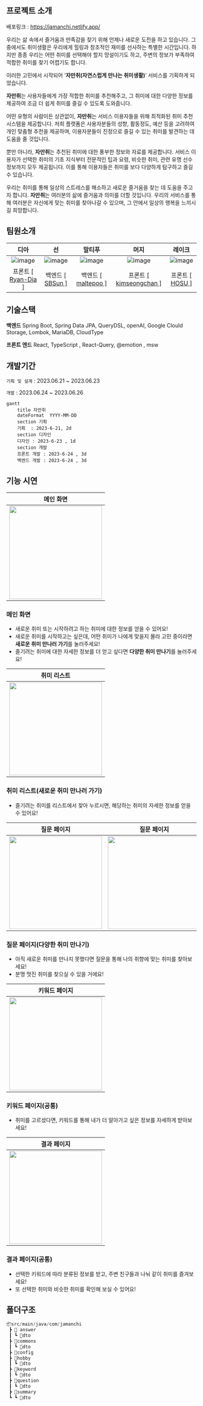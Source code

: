 ## 프로젝트 소개

배포링크 : https://jamanchi.netlify.app/

우리는 삶 속에서 즐거움과 만족감을 찾기 위해 언제나 새로운 도전을 하고 있습니다. 그 중에서도 취미생활은 우리에게 힐링과 창조적인 재미를 선사하는 특별한 시간입니다. 하지만 종종 우리는 어떤 취미를 선택해야 할지 망설이기도 하고, 주변의 정보가 부족하여 적합한 취미를 찾기 어렵기도 합니다.

이러한 고민에서 시작되어 ‘**자만취(자연스럽게 만나는 취미생활)**’ 서비스를 기획하게 되었습니다.

**자만취**는 사용자들에게 가장 적합한 취미를 추천해주고, 그 취미에 대한 다양한 정보를 제공하여 조금 더 쉽게 취미를 즐길 수 있도록 도와줍니다.

어떤 유형의 사람이든 상관없이, **자만취**는 서비스 이용자들을 위해 최적화된 취미 추천 시스템을 제공합니다. 저희 플랫폼은 사용자분들의 성향, 활동정도, 예산 등을 고려하여 개인 맞춤형 추천을 제공하며, 이용자분들이 진정으로 즐길 수 있는 취미를 발견하는 데 도움을 줄 것입니다.

뿐만 아니라, **자만취**는 추천된 취미에 대한 풍부한 정보와 자료를 제공합니다. 서비스 이용자가 선택한 취미의 기초 지식부터 전문적인 팁과 요령, 비슷한 취미, 관련 유명 선수 정보까지 모두 제공됩니다. 이를 통해 이용자들은 취미를 보다 다양하게 탐구하고 즐길 수 있습니다.

우리는 취미를 통해 일상의 스트레스를 해소하고 새로운 즐거움을 찾는 데 도움을 주고자 합니다. **자만취**는 여러분의 삶에 즐거움과 의미를 더할 것입니다. 우리의 서비스를 통해 여러분은 자신에게 맞는 취미를 찾아나갈 수 있으며, 그 안에서 일상의 행복을 느끼시길 희망합니다.

## 팀원소개

|                             디아                             |                             선                              |                             말티푸                             |                             머지                             |      레이크                                                      |
| :------------------------------------------------------------: | :-------------------------------------------------------------: | :------------------------------------------------------------: | :------------------------------------------------------------: |:------------------------------------------------------------: |
| ![image](https://avatars.githubusercontent.com/u/76567238?v=4) | ![image](https://avatars.githubusercontent.com/u/46879319?v=4)  | ![image](https://avatars.githubusercontent.com/u/78013903?v=4) | ![image](https://avatars.githubusercontent.com/u/72206135?v=4) | ![image](https://avatars.githubusercontent.com/u/17325845?v=4) |
| 프론트 <a href="https://github.com/Ryan-Dia">[ Ryan-Dia ] </a> | 백엔드 <a href="https://github.com/SBSun">[ SBSun ] </a> | 백엔드 <a href="https://github.com/maltepoo">[ maltepoo ]</a> |프론트 <a href="https://github.com/kimseongchan-kr">[ kimseongchan ]</a> | 프론트 <a href="https://github.com/tnghgks">[ HOSU ]</a>    |

## 기술스택

**백엔드**
Spring Boot, Spring Data JPA, QueryDSL, openAI, Google Clould Storage, Lombok, MariaDB, CloudType

**프론트 엔드**
React, TypeScript , React-Query, @emotion , msw

## 개발기간

`기획 및 설계` : 2023.06.21 ~ 2023.06.23

`개발` : 2023.06.24 ~ 2023.06.26

```mermaid
gantt
    title 자만취
    dateFormat  YYYY-MM-DD
    section 기획 
    기획  : 2023-6-21, 2d
    section 디자인
    디자인 : 2023-6-23 , 1d
    section 개발
    프론트 개발 : 2023-6-24 , 3d
    백엔드 개발 : 2023-6-24 , 3d
```

## **기능 시연**

|                                                           메인 화면                                                          |
| :---------------------------------------------------------------------------------------------------------------------------: |
| <img src="https://github.com/jamanchi/jamanchi-front/assets/17325845/1e51f49c-7fe7-43cf-9ba9-c77bcb49adc3" width=245 /> |


### 메인 화면

- 새로운 취미 또는 시작하려고 하는 취미에 대한 정보를 얻을 수 있어요!
- 새로운 취미를 시작하고는 싶은데, 어떤 취미가 나에게 맞을지 몰라 고민 중이라면 **새로운 취미 만나러 가기**를 눌러주세요!
- 즐기려는 취미에 대한 자세한 정보를 더 얻고 싶다면 **다양한 취미 만나기**를 눌러주세요!

|                                                           취미 리스트                                                          |
| :---------------------------------------------------------------------------------------------------------------------------: |
| <img src="https://github.com/jamanchi/jamanchi-front/assets/17325845/668efd24-6a15-4538-9207-5f1d76dd3f32" width=245 /> |


### 취미 리스트(새로운 취미 만나러 가기)

- 즐기려는 취미를 리스트에서 찾아 누르시면, 해당하는 취미의 자세한 정보를 얻을 수 있어요!

|                                                          질문 페이지                                                       |                                                         질문 페이지                                                      |                                                          질문 페이지                                                           |
| :---------------------------------------------------------------------------------------------------------------------------: | :---------------------------------------------------------------------------------------------------------------------------: | :---------------------------------------------------------------------------------------------------------------------------: |
| <img src="https://github.com/jamanchi/jamanchi-front/assets/17325845/11dabae2-773e-44a5-ad24-6f910dbf950a" width=245 /> | <img src="https://github.com/jamanchi/jamanchi-front/assets/17325845/77f72cd3-74dc-4f95-856e-e2f2b9df4b7b" width=245 /> | <img src="https://github.com/jamanchi/jamanchi-front/assets/17325845/254d2b9b-2986-4d19-b684-b39e74e74d6b" width=245 /> |



### 질문 페이지(다양한 취미 만나기)

- 아직 새로운 취미를 만나지 못했다면 질문을 통해 나의 취향에 맞는 취미를 찾아보세요!
- 분명 멋진 취미를 찾으실 수 있을 거에요!

|                                                           키워드 페이지                                                          |
| :---------------------------------------------------------------------------------------------------------------------------: |
| <img src="https://github.com/jamanchi/jamanchi-front/assets/17325845/585442e1-29ee-4f32-b365-b5b1890dfdfd" width=245 /> |

### 키워드 페이지(공통)

- 취미를 고르셨다면, 키워드를 통해 내가 더 알아가고 싶은 정보를 자세하게 받아보세요!

|                                                           결과 페이지                                                          |
| :---------------------------------------------------------------------------------------------------------------------------: |
| <img src="https://github.com/jamanchi/jamanchi-front/assets/17325845/2a89caf0-dd46-4174-a81c-336a7409257e" width=245 /> |


### 결과 페이지(공통)

- 선택한 키워드에 따라 분류된 정보를 받고, 주변 친구들과 나눠 같이 취미를 즐겨보세요!
- 또 선택한 취미와 비슷한 취미를 확인해 보실 수 있어요!

## **폴더구조**

```jsx
📦src/main/java/com/jamanchi
 ┣ 📂 answer
 ┃ ┗ 📂dto
 ┣ 📂commons
 ┃ ┗ 📂dto
 ┣ 📂config
 ┣ 📂hobby
 ┃ ┗ 📂dto
 ┣ 📂keyword
 ┃ ┗ 📂dto
 ┣ 📂question
 ┃ ┗ 📂dto
 ┣ 📂summary
 ┗ ┗ 📂dto
```
